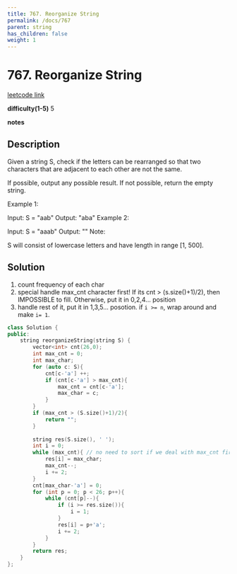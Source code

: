 ```yaml
---
title: 767. Reorganize String
permalink: /docs/767
parent: string
has_children: false
weight: 1
---
```

# 767. Reorganize String
[leetcode link](https://leetcode.com/problems/reorganize-string/)

**difficulty(1-5)** 
5

**notes**   


## Description
Given a string S, check if the letters can be rearranged so that two characters that are adjacent to each other are not the same.

If possible, output any possible result.  If not possible, return the empty string.

Example 1:

Input: S = "aab"
Output: "aba"
Example 2:

Input: S = "aaab"
Output: ""
Note:

S will consist of lowercase letters and have length in range [1, 500].
 

## Solution
1. count frequency of each char
2. special handle max_cnt character first! If its cnt > (s.size()+1)/2), then IMPOSSIBLE to fill. Otherwise, put it in 0,2,4... position
3. handle rest of it, put it in 1,3,5... posotion. if `i >= n`, wrap around and make `i= 1`.


```c++
class Solution {
public:
    string reorganizeString(string S) {
        vector<int> cnt(26,0);
        int max_cnt = 0;
        int max_char;
        for (auto c: S){
            cnt[c-'a'] ++;
            if (cnt[c-'a'] > max_cnt){
                max_cnt = cnt[c-'a'];
                max_char = c;
            }
        }
        if (max_cnt > (S.size()+1)/2){
            return "";
        }
        
        string res(S.size(), ' ');
        int i = 0;
        while (max_cnt){ // no need to sort if we deal with max_cnt first. 
            res[i] = max_char;
            max_cnt--;
            i += 2;
        }
        cnt[max_char-'a'] = 0;
        for (int p = 0; p < 26; p++){
            while (cnt[p]--){
                if (i >= res.size()){
                    i = 1;
                }
                res[i] = p+'a';
                i += 2;
            }
        }
        return res;        
    }
};
```

<!-- 
Default label
{: .label }

Blue label
{: .label .label-blue }

Stable
{: .label .label-green }

New release
{: .label .label-purple }

Coming soon
{: .label .label-yellow }

Deprecated
{: .label .label-red } -->
